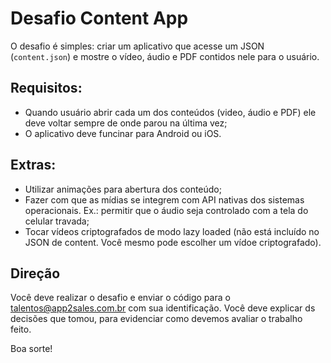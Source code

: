 # Desafio Content App

O desafio é simples: criar um aplicativo que acesse um JSON (`content.json`) e mostre o vídeo, áudio e PDF contidos nele para o usuário.

## Requisitos:
- Quando usuário abrir cada um dos conteúdos (video, áudio e PDF) ele deve voltar sempre de onde parou na última vez;
- O aplicativo deve funcinar para Android ou iOS.

## Extras:
- Utilizar animações para abertura dos conteúdo;
- Fazer com que as mídias se integrem com API nativas dos sistemas operacionais. Ex.: permitir que o áudio seja controlado com a tela do celular travada;
- Tocar vídeos criptografados de modo lazy loaded (não está incluído no JSON de content. Você mesmo pode escolher um vídoe criptografado).

## Direção
Você deve realizar o desafio e enviar o código para o talentos@app2sales.com.br com sua identificação.
Você deve explicar ds decisões que tomou, para evidenciar como devemos avaliar o trabalho feito.

Boa sorte!
